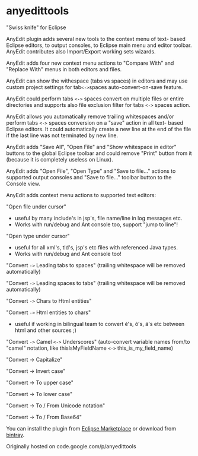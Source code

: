 # anyedittools
"Swiss knife" for Eclipse

AnyEdit plugin adds several new tools to the context menu of text- based Eclipse editors, to output consoles, to Eclipse main menu and editor toolbar. AnyEdit contributes also Import/Export working sets wizards.

AnyEdit adds four new context menu actions to "Compare With" and "Replace With" menus in both editors and files.

AnyEdit can show the withespace (tabs vs spaces) in editors and may use custom project settings for tab`<->`spaces auto-convert-on-save feature.

AnyEdit could perform tabs `<->` spaces convert on multiple files or entire directories and supports also file exclusion filter for tabs `<->` spaces action.

AnyEdit allows you automatically remove trailing whitespaces and/or perform tabs `<->` spaces conversion on a "save" action in all text- based Eclipse editors. It could automatically create a new line at the end of the file if the last line was not terminated by new line.

AnyEdit adds "Save All", "Open File" and "Show whitespace in editor" buttons to the global Eclipse toolbar and could remove "Print" button from it (because it is completely useless on Linux).

AnyEdit adds "Open File", "Open Type" and "Save to file..." actions to supported output consoles and "Save to file..." toolbar button to the Console view.

AnyEdit adds context menu actions to supported text editors:

"Open file under cursor"
- useful by many include's in jsp's, file name/line in log messages etc.
- Works with run/debug and Ant console too, support "jump to line"!

"Open type under cursor"
- useful for all xml's, tld's, jsp's etc files with referenced Java types.
- Works with run/debug and Ant console too!

"Convert `->` Leading tabs to spaces"
(trailing whitespace will be removed automatically)

"Convert `->` Leading spaces to tabs"
(trailing whitespace will be removed automatically)

"Convert `->` Chars to Html entities"

"Convert `->` Html entities to chars"
- useful if working in bilingual team to convert é's, ô's, ä's etc between html and other sources ;)

"Convert `->` Camel `<->` Underscores"
(auto-convert variable names from/to "camel" notation, like
thisIsMyFieldName `<->` this\_is\_my\_field\_name)

"Convert -> Capitalize"

"Convert -> Invert case"

"Convert -> To upper case"

"Convert -> To lower case"

"Convert -> To / From Unicode notation"

"Convert -> To / From Base64"

You can install the plugin from [Eclipse Marketplace](https://marketplace.eclipse.org/content/anyedit-tools) 
or download from [bintray](https://bintray.com/iloveeclipse/plugins/AnyEdit/view/files).

Originally hosted on code.google.com/p/anyedittools
